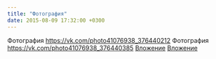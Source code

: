 ```yaml
---
title: "Фотография"
date: 2015-08-09 17:32:00 +0300
---
```


Фотография
<a class="vk-attach" href="https://vk.com/photo41076938_376440212">https://vk.com/photo41076938_376440212</a>
Фотография
<a class="vk-attach" href="https://vk.com/photo41076938_376440385">https://vk.com/photo41076938_376440385</a>
<a class="vk-attach" href="https://vk.com/photo41076938_376440212">Вложение</a>
<a class="vk-attach" href="https://vk.com/photo41076938_376440385">Вложение</a>
